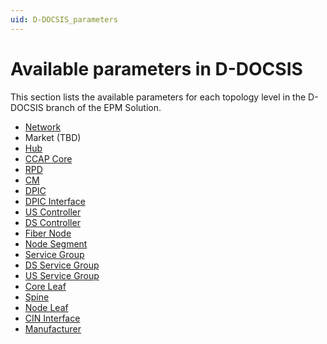 ```yaml
---
uid: D-DOCSIS_parameters
---
```


# Available parameters in D-DOCSIS

This section lists the available parameters for each topology level in the D-DOCSIS branch of the EPM Solution.

- [Network](xref:D-DOCSIS_parameters_network)
- Market (TBD)
- [Hub](xref:D-DOCSIS_parameters_hub)
- [CCAP Core](xref:D-DOCSIS_parameters_ccap_core)
- [RPD](xref:D-DOCSIS_parameters_rpd)
- [CM](xref:D-DOCSIS_parameters_cm)
- [DPIC](xref:D-DOCSIS_parameters_dpic)
- [DPIC Interface](xref:D-DOCSIS_parameters_dpic_interface)
- [US Controller](xref:D-DOCSIS_parameters_us_controller)
- [DS Controller](xref:D-DOCSIS_parameters_ds_controller)
- [Fiber Node](xref:D-DOCSIS_parameters_fiber_node)
- [Node Segment](xref:D-DOCSIS_parameters_node_segment)
- [Service Group](xref:D-DOCSIS_parameters_service_group)
- [DS Service Group](xref:D-DOCSIS_parameters_ds_service_group)
- [US Service Group](xref:D-DOCSIS_parameters_us_service_group)
- [Core Leaf](xref:D-DOCSIS_parameters_core_leaf)
- [Spine](xref:D-DOCSIS_parameters_spine)
- [Node Leaf](xref:D-DOCSIS_parameters_node_leaf)
- [CIN Interface](xref:D-DOCSIS_parameters_cin_interface)
- [Manufacturer](xref:D-DOCSIS_parameters_manufacturer)
